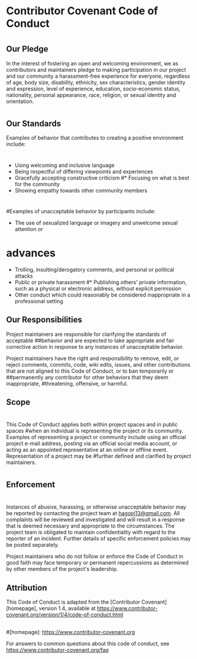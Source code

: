 # Contributor Covenant Code of Conduct
#
## Our Pledge

In the interest of fostering an open and welcoming environment, we as
contributors and maintainers pledge to making participation in our project and
our community a harassment-free experience for everyone, regardless of age, body
size, disability, ethnicity, sex characteristics, gender identity and expression,
level of experience, education, socio-economic status, nationality, personal
appearance, race, religion, or sexual identity and orientation.
#
## Our Standards

Examples of behavior that contributes to creating a positive environment
include:
#
* Using welcoming and inclusive language
* Being respectful of differing viewpoints and experiences
* Gracefully accepting constructive criticism
#* Focusing on what is best for the community
* Showing empathy towards other community members
#
#Examples of unacceptable behavior by participants include:

* The use of sexualized language or imagery and unwelcome sexual attention or
# advances
* Trolling, insulting/derogatory comments, and personal or political attacks
* Public or private harassment
#* Publishing others' private information, such as a physical or electronic
 address, without explicit permission
* Other conduct which could reasonably be considered inappropriate in a
 professional setting

## Our Responsibilities

Project maintainers are responsible for clarifying the standards of acceptable
##behavior and are expected to take appropriate and fair corrective action in
response to any instances of unacceptable behavior.

Project maintainers have the right and responsibility to remove, edit, or
reject comments, commits, code, wiki edits, issues, and other contributions
that are not aligned to this Code of Conduct, or to ban temporarily or
##permanently any contributor for other behaviors that they deem inappropriate,
#threatening, offensive, or harmful.

## Scope
#
This Code of Conduct applies both within project spaces and in public spaces
#when an individual is representing the project or its community. Examples of
representing a project or community include using an official project e-mail
address, posting via an official social media account, or acting as an appointed
representative at an online or offline event. Representation of a project may be
#further defined and clarified by project maintainers.
#
## Enforcement
#
Instances of abusive, harassing, or otherwise unacceptable behavior may be
reported by contacting the project team at hagopj13@gmail.com. All
complaints will be reviewed and investigated and will result in a response that
is deemed necessary and appropriate to the circumstances. The project team is
obligated to maintain confidentiality with regard to the reporter of an incident.
Further details of specific enforcement policies may be posted separately.

Project maintainers who do not follow or enforce the Code of Conduct in good
faith may face temporary or permanent repercussions as determined by other
members of the project's leadership.
##
## Attribution

This Code of Conduct is adapted from the [Contributor Covenant][homepage], version 1.4,
available at https://www.contributor-covenant.org/version/1/4/code-of-conduct.html
##
#[homepage]: https://www.contributor-covenant.org

For answers to common questions about this code of conduct, see
https://www.contributor-covenant.org/faq
